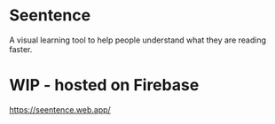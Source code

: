 # Seentence
A visual learning tool to help people understand what they are reading faster.

# WIP - hosted on Firebase
https://seentence.web.app/
